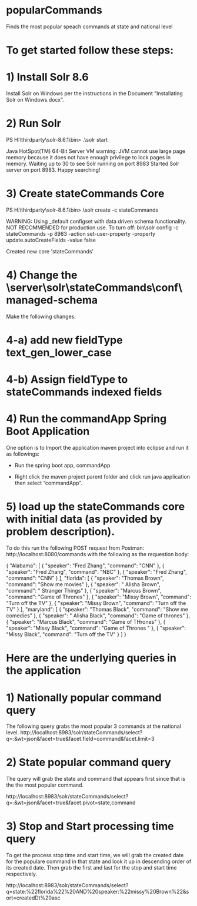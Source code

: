 # popularCommands
 Finds the most popular speach commands at state and national level
 
# To get started follow these steps:

# 1) Install Solr 8.6
Install Solr on Windows per the instructions in the Document “Installating Solr on Windows.docx”.

# 2) Run Solr
PS H:\thirdparty\solr-8.6.1\bin> .\solr start

Java HotSpot(TM) 64-Bit Server VM warning: JVM cannot use large page memory because it does not have enough privilege to lock pages in memory.
Waiting up to 30 to see Solr running on port 8983
Started Solr server on port 8983. Happy searching!


# 3) Create stateCommands Core
PS H:\thirdparty\solr-8.6.1\bin>.\solr create -c stateCommands

WARNING: Using _default configset with data driven schema functionality. NOT RECOMMENDED for production use.
         To turn off: bin\solr config -c stateCommands -p 8983 -action set-user-property -property update.autoCreateFields -value false

Created new core 'stateCommands'

# 4) Change the \server\solr\stateCommands\conf\managed-schema 

Make the following changes:

# 4-a) add new fieldType text_gen_lower_case
<fieldType name="text_gen_lower_case" class="solr.TextField" positionIncrementGap="100">
      <analyzer type="index">
        <tokenizer class="solr.KeywordTokenizerFactory"/>
        <filter class="solr.StopFilterFactory" ignoreCase="true" words="stopwords.txt" />
        <filter class="solr.CapitalizationFilterFactory" onlyFirstWord="false"/>
      </analyzer>
      <analyzer type="query">
        <tokenizer class="solr.KeywordTokenizerFactory"/>
        <filter class="solr.StopFilterFactory" ignoreCase="true" words="stopwords.txt" />
        <filter class="solr.CapitalizationFilterFactory"  onlyFirstWord="false"/>
      </analyzer>
</fieldType>

# 4-b) Assign fieldType to stateCommands indexed fields
  <field name="command" type="text_gen_lower_case"/>
  <field name="speaker" type="text_gen_lower_case"/>
  <field name="state" type="text_gen_lower_case"/>
  

# 4) Run the commandApp Spring Boot Application

One option is to Import the application maven project into eclipse and run it as followings:
 
 - Run the spring boot app, commandApp

- Right click the maven project parent folder and click run java application then select “commandApp”.

# 5) load up the stateCommands core with initial data (as provided by problem description).
To do this run the following POST request from Postman:
http://localhost:8080/commands 
with the following as the requestion body:

{
	"Alabama": [
		{
			"speaker": "Fred Zhang",
			"command": "CNN"
		},
		{
			"speaker": "Fred Zhang",
			"command": "NBC"
		},
		{
			"speaker": "Fred Zhang",
			"command": "CNN"
		}
	],
	"florida": [
		{
			"speaker": "Thomas Brown",
			"command": "Show me movies"
		},
		{
			"speaker": " Alisha Brown",
			"command": " Stranger Things"
		},
		{
			"speaker": "Marcus Brown",
			"command": "Game of Thrones"
		},
		{
			"speaker": "Missy Brown",
			"command": "Turn off the TV"
		},
		{
			"speaker": "Missy Brown",
			"command": "Turn off the TV"
		}
	],
	"maryland": [
		{
			"speaker": "Thomas Black",
			"command": "Show me comedies"
		},
		{
			"speaker": " Alisha Black",
			"command": "Game of thrones"
		},
		{
			"speaker": "Marcus Black",
			"command": "Game of THrones"
		},
		{
			"speaker": "Missy Black",
			"command": "Game of Thrones "
		},
		{
			"speaker": "Missy Black",
			"command": "Turn off the TV"
		}
	]
}




# Here are the underlying queries in the application
 
# 1) Nationally popular command query
The following query grabs the most popular 3 commands at the national level.
http://localhost:8983/solr/stateCommands/select?q=*:*&wt=json&facet=true&facet.field=command&facet.limit=3

# 2) State popular command query
The query will grab the state and command that appears first since that is the the most popular command.

http://localhost:8983/solr/stateCommands/select?q=*:*&wt=json&facet=true&facet.pivot=state,command 

# 3) Stop and Start processing time query
To get the process stop time and start time, we will grab the created date for the populare command in that state and look it up in descending order
of its created date.  Then grab the first and last for the stop and start time respectively.

http://localhost:8983/solr/stateCommands/select?q=state:%22florida%22%20AND%20speaker:%22missy%20Brown%22&sort=createdDt%20asc


